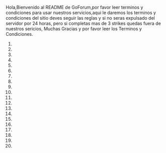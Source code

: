 
Hola,Bienvenido al README de GoForum,por favor leer terminos y condiciones 
para usar nuestros servicios,aqui le daremos los terminos y condiciones del
sitio deves seguir las reglas y si no seras expulsado del servidor por 24 horas,
pero si completas mas de 3 strikes quedas fuera de nuestros sericios,
Muchas Gracias y por favor leer los Terminos y Condiciones.

1.
2.
3.
4.
5.
6.
7.
8.
9.
10.
11.
12.
13.
14.
15.
16.
17.
18.
19.
20.

